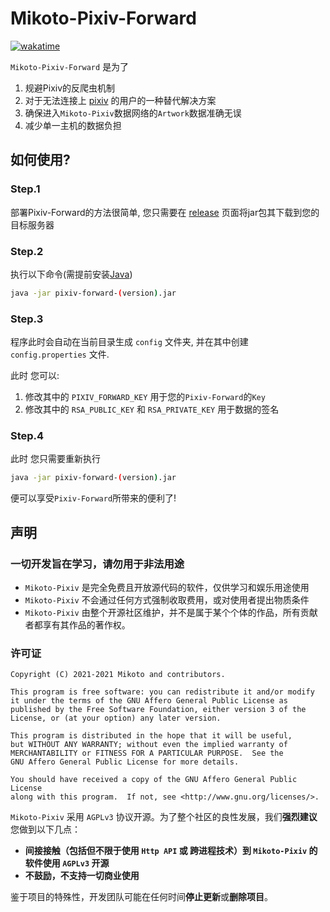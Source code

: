 # Mikoto-Pixiv-Forward

[![wakatime](https://wakatime.com/badge/user/1881dd28-2018-456f-8c50-e897127472e4/project/316989a5-c9ab-44a8-80ae-49ad1dbf505c.svg)](https://wakatime.com/badge/user/1881dd28-2018-456f-8c50-e897127472e4/project/316989a5-c9ab-44a8-80ae-49ad1dbf505c)

`Mikoto-Pixiv-Forward` 是为了

1. 规避Pixiv的反爬虫机制
2. 对于无法连接上 [pixiv](https://www.pixiv.net) 的用户的一种替代解决方案
3. 确保进入`Mikoto-Pixiv`数据网络的`Artwork`数据准确无误
4. 减少单一主机的数据负担

## 如何使用?

### Step.1

部署Pixiv-Forward的方法很简单, 您只需要在 [release](https://github.com/mikoto2464/pixiv-forward/releases) 页面将jar包其下载到您的目标服务器

### Step.2

执行以下命令(需提前安装[Java](https://openjdk.java.net/))

```bash
java -jar pixiv-forward-(version).jar
```

### Step.3

程序此时会自动在当前目录生成 `config` 文件夹, 并在其中创建 `config.properties` 文件.

此时 您可以:

1. 修改其中的 `PIXIV_FORWARD_KEY` 用于您的`Pixiv-Forward`的`Key`
2. 修改其中的 `RSA_PUBLIC_KEY` 和 `RSA_PRIVATE_KEY` 用于数据的签名

### Step.4

此时 您只需要重新执行

```bash
java -jar pixiv-forward-(version).jar
```

便可以享受`Pixiv-Forward`所带来的便利了!

## 声明

### 一切开发旨在学习，请勿用于非法用途

- `Mikoto-Pixiv` 是完全免费且开放源代码的软件，仅供学习和娱乐用途使用
- `Mikoto-Pixiv` 不会通过任何方式强制收取费用，或对使用者提出物质条件
- `Mikoto-Pixiv` 由整个开源社区维护，并不是属于某个个体的作品，所有贡献者都享有其作品的著作权。

### 许可证

    Copyright (C) 2021-2021 Mikoto and contributors.

    This program is free software: you can redistribute it and/or modify
    it under the terms of the GNU Affero General Public License as
    published by the Free Software Foundation, either version 3 of the
    License, or (at your option) any later version.

    This program is distributed in the hope that it will be useful,
    but WITHOUT ANY WARRANTY; without even the implied warranty of
    MERCHANTABILITY or FITNESS FOR A PARTICULAR PURPOSE.  See the
    GNU Affero General Public License for more details.

    You should have received a copy of the GNU Affero General Public License
    along with this program.  If not, see <http://www.gnu.org/licenses/>.

`Mikoto-Pixiv` 采用 `AGPLv3` 协议开源。为了整个社区的良性发展，我们**强烈建议**您做到以下几点：

- **间接接触（包括但不限于使用 `Http API` 或 跨进程技术）到 `Mikoto-Pixiv` 的软件使用 `AGPLv3` 开源**
- **不鼓励，不支持一切商业使用**

鉴于项目的特殊性，开发团队可能在任何时间**停止更新**或**删除项目**。
